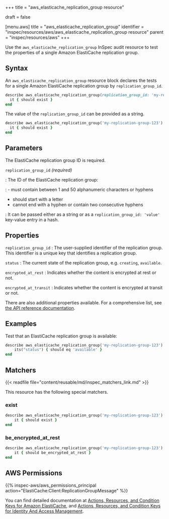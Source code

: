 +++
title = "aws_elasticache_replication_group resource"

draft = false


[menu.aws]
title = "aws_elasticache_replication_group"
identifier = "inspec/resources/aws/aws_elasticache_replication_group resource"
parent = "inspec/resources/aws"
+++

Use the `aws_elasticache_replication_group` InSpec audit resource to test the properties of a single Amazon ElastiCache replication group.

## Syntax

An `aws_elasticache_replication_group` resource block declares the tests for a single Amazon ElastiCache replication group by `replication_group_id`.

```ruby
describe aws_elasticache_replication_group(replication_group_id: 'my-replication-group-123') do
  it { should exist }
end
```

The value of the `replication_group_id` can be provided as a string.  

```ruby
describe aws_elasticache_replication_group('my-replication-group-123') do
  it { should exist }
end
```

## Parameters

The ElastiCache replication group ID is required.

`replication_group_id` _(required)_

: The ID of the ElastiCache replication group:

:  - must contain between 1 and 50 alphanumeric characters or hyphens

- should start with a letter
- cannot end with a hyphen or contain two consecutive hyphens

: It can be passed either as a string or as a `replication_group_id: 'value'` key-value entry in a hash.

## Properties

`replication_group_id`
: The user-supplied identifier of the replication group. This identifier is a unique key that identifies a replication group.

`status`
: The current state of the replication group, e.g. `creating`, `available`.

`encrypted_at_rest`
: Indicates whether the content is encrypted at rest or not.

`encrypted_at_transit`
: Indicates whether the content is encrypted at transit or not.

There are also additional properties available. For a comprehensive list, see [the API reference documentation](https://docs.aws.amazon.com/sdk-for-ruby/v3/api/Aws/ElastiCache/Types/ReplicationGroup.html).

## Examples

Test that an ElastiCache replication group is available:

```ruby
describe aws_elasticache_replication_group('my-replication-group-123') do
    its("status") { should eq 'available' }
end
```

## Matchers

{{< readfile file="content/reusable/md/inspec_matchers_link.md" >}}

This resource has the following special matchers.

### exist

```ruby
describe aws_elasticache_replication_group('my-replication-group-123') do
    it { should exist }
end
```

### be_encrypted_at_rest

```ruby
describe aws_elasticache_replication_group('my-replication-group-123') do
    it { should be_encrypted_at_rest }
end
```

## AWS Permissions

{{% inspec-aws/aws_permissions_principal action="ElastiCache:Client:ReplicationGroupMessage" %}}

You can find detailed documentation at [Actions, Resources, and Condition Keys for Amazon ElastiCache](https://docs.aws.amazon.com/IAM/latest/UserGuide/list_amazonelasticache.html), and [Actions, Resources, and Condition Keys for Identity And Access Management](https://docs.aws.amazon.com/IAM/latest/UserGuide/list_identityandaccessmanagement.html).
